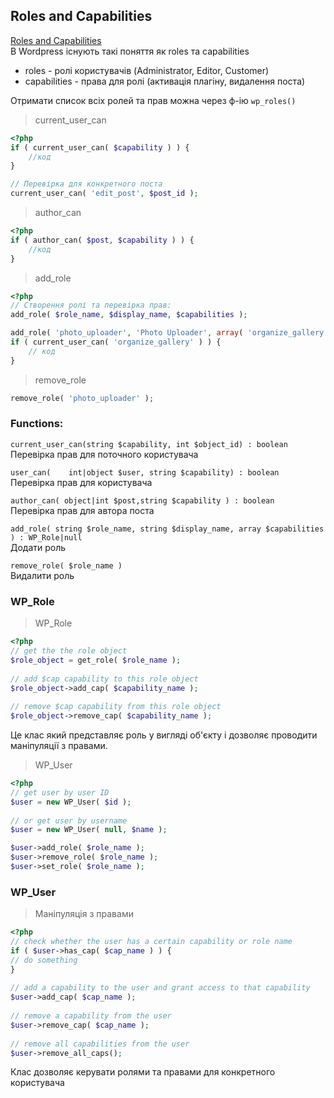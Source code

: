 ## Roles and Capabilities

[Roles and Capabilities](https://codex.wordpress.org/Roles_and_Capabilities)  
В Wordpress існують такі поняття як roles та capabilities

* roles - ролі користувачів (Administrator, Editor, Customer)
* capabilities - права для ролі (активація плагіну, видалення поста)

Отримати список всіх ролей та прав можна через ф-ію ```wp_roles()```

>current_user_can

```php
<?php
if ( current_user_can( $capability ) ) {
    //код
}

// Перевірка для конкретного поста
current_user_can( 'edit_post', $post_id );
```

>author_can

```php
<?php
if ( author_can( $post, $capability ) ) {
    //код
}
```

>add_role

```php
<?php
// Створення ролі та перевірка прав:
add_role( $role_name, $display_name, $capabilities );

add_role( 'photo_uploader', 'Photo Uploader', array( 'organize_gallery' ) );
if ( current_user_can( 'organize_gallery' ) ) {
    // код
}
```

>remove_role

```php
remove_role( 'photo_uploader' );
```


### Functions:  

`current_user_can(string $capability, int $object_id) : boolean`    
Перевірка прав для поточного користувача

`user_can(    int|object $user, string $capability) : boolean`  
Перевірка прав для користувача  

`author_can( object|int $post,string $capability ) : boolean`  
Перевірка прав для автора поста   

`add_role( string $role_name, string $display_name, array $capabilities ) : WP_Role|null`  
Додати роль  

`remove_role( $role_name )`  
Видалити роль  


### WP_Role

>WP_Role

```php
<?php
// get the the role object
$role_object = get_role( $role_name );
 
// add $cap capability to this role object
$role_object->add_cap( $capability_name );
 
// remove $cap capability from this role object
$role_object->remove_cap( $capability_name );
```
Це клас який представляє роль у вигляді об'єкту і дозволяє проводити маніпуляції з правами.


> WP_User

```php
<?php
// get user by user ID
$user = new WP_User( $id );
 
// or get user by username
$user = new WP_User( null, $name );

$user->add_role( $role_name );
$user->remove_role( $role_name );
$user->set_role( $role_name );

```
### WP_User

>Маніпуляція з правами

```php
<?php
// check whether the user has a certain capability or role name
if ( $user->has_cap( $cap_name ) ) {
// do something
}
 
// add a capability to the user and grant access to that capability
$user->add_cap( $cap_name );
 
// remove a capability from the user
$user->remove_cap( $cap_name );
 
// remove all capabilities from the user
$user->remove_all_caps();
```
Клас дозволяє керувати ролями та правами для конкретного користувача